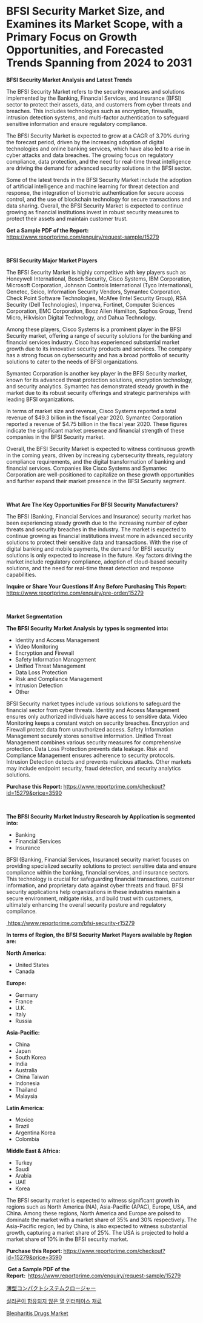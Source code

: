 <p><h1>BFSI Security Market Size, and Examines its Market Scope, with a Primary Focus on Growth Opportunities, and Forecasted Trends Spanning from 2024 to 2031</h1></p><p><strong>BFSI Security Market Analysis and Latest Trends</strong></p>
<p><p>The BFSI Security Market refers to the security measures and solutions implemented by the Banking, Financial Services, and Insurance (BFSI) sector to protect their assets, data, and customers from cyber threats and breaches. This includes technologies such as encryption, firewalls, intrusion detection systems, and multi-factor authentication to safeguard sensitive information and ensure regulatory compliance.</p><p>The BFSI Security Market is expected to grow at a CAGR of 3.70% during the forecast period, driven by the increasing adoption of digital technologies and online banking services, which have also led to a rise in cyber attacks and data breaches. The growing focus on regulatory compliance, data protection, and the need for real-time threat intelligence are driving the demand for advanced security solutions in the BFSI sector.</p><p>Some of the latest trends in the BFSI Security Market include the adoption of artificial intelligence and machine learning for threat detection and response, the integration of biometric authentication for secure access control, and the use of blockchain technology for secure transactions and data sharing. Overall, the BFSI Security Market is expected to continue growing as financial institutions invest in robust security measures to protect their assets and maintain customer trust.</p></p>
<p><strong>Get a Sample PDF of the Report:&nbsp;</strong> <a href="https://www.reportprime.com/enquiry/request-sample/15279">https://www.reportprime.com/enquiry/request-sample/15279</a></p>
<p>&nbsp;</p>
<p><strong>BFSI Security Major Market Players</strong></p>
<p><p>The BFSI Security Market is highly competitive with key players such as Honeywell International, Bosch Security, Cisco Systems, IBM Corporation, Microsoft Corporation, Johnson Controls International (Tyco International), Genetec, Seico, Information Security Vendors, Symantec Corporation, Check Point Software Technologies, McAfee (Intel Security Group), RSA Security (Dell Technologies), Imperva, Fortinet, Computer Sciences Corporation, EMC Corporation, Booz Allen Hamilton, Sophos Group, Trend Micro, Hikvision Digital Technology, and Dahua Technology.</p><p>Among these players, Cisco Systems is a prominent player in the BFSI Security market, offering a range of security solutions for the banking and financial services industry. Cisco has experienced substantial market growth due to its innovative security products and services. The company has a strong focus on cybersecurity and has a broad portfolio of security solutions to cater to the needs of BFSI organizations.</p><p>Symantec Corporation is another key player in the BFSI Security market, known for its advanced threat protection solutions, encryption technology, and security analytics. Symantec has demonstrated steady growth in the market due to its robust security offerings and strategic partnerships with leading BFSI organizations.</p><p>In terms of market size and revenue, Cisco Systems reported a total revenue of $49.3 billion in the fiscal year 2020. Symantec Corporation reported a revenue of $4.75 billion in the fiscal year 2020. These figures indicate the significant market presence and financial strength of these companies in the BFSI Security market.</p><p>Overall, the BFSI Security Market is expected to witness continuous growth in the coming years, driven by increasing cybersecurity threats, regulatory compliance requirements, and the digital transformation of banking and financial services. Companies like Cisco Systems and Symantec Corporation are well-positioned to capitalize on these growth opportunities and further expand their market presence in the BFSI Security segment.</p></p>
<p>&nbsp;</p>
<p><strong>What Are The Key Opportunities For BFSI Security Manufacturers?</strong></p>
<p><p>The BFSI (Banking, Financial Services and Insurance) security market has been experiencing steady growth due to the increasing number of cyber threats and security breaches in the industry. The market is expected to continue growing as financial institutions invest more in advanced security solutions to protect their sensitive data and transactions. With the rise of digital banking and mobile payments, the demand for BFSI security solutions is only expected to increase in the future. Key factors driving the market include regulatory compliance, adoption of cloud-based security solutions, and the need for real-time threat detection and response capabilities.</p></p>
<p><strong>Inquire or Share Your Questions If Any Before Purchasing This Report:</strong> <a href="https://www.reportprime.com/enquiry/pre-order/15279">https://www.reportprime.com/enquiry/pre-order/15279</a></p>
<p>&nbsp;</p>
<p><strong>Market Segmentation</strong></p>
<p><strong>The BFSI Security Market Analysis by types is segmented into:</strong></p>
<p><ul><li>Identity and Access Management</li><li>Video Monitoring</li><li>Encryption and Firewall</li><li>Safety Information Management</li><li>Unified Threat Management</li><li>Data Loss Protection</li><li>Risk and Compliance Management</li><li>Intrusion Detection</li><li>Other</li></ul></p>
<p><p>BFSI Security market types include various solutions to safeguard the financial sector from cyber threats. Identity and Access Management ensures only authorized individuals have access to sensitive data. Video Monitoring keeps a constant watch on security breaches. Encryption and Firewall protect data from unauthorized access. Safety Information Management securely stores sensitive information. Unified Threat Management combines various security measures for comprehensive protection. Data Loss Protection prevents data leakage. Risk and Compliance Management ensures adherence to security protocols. Intrusion Detection detects and prevents malicious attacks. Other markets may include endpoint security, fraud detection, and security analytics solutions.</p></p>
<p><strong>Purchase this Report:&nbsp;</strong><a href="https://www.reportprime.com/checkout?id=15279&price=3590">https://www.reportprime.com/checkout?id=15279&price=3590</a></p>
<p>&nbsp;</p>
<p><strong>The BFSI Security Market Industry Research by Application is segmented into:</strong></p>
<p><ul><li>Banking</li><li>Financial Services</li><li>Insurance</li></ul></p>
<p><p>BFSI (Banking, Financial Services, Insurance) security market focuses on providing specialized security solutions to protect sensitive data and ensure compliance within the banking, financial services, and insurance sectors. This technology is crucial for safeguarding financial transactions, customer information, and proprietary data against cyber threats and fraud. BFSI security applications help organizations in these industries maintain a secure environment, mitigate risks, and build trust with customers, ultimately enhancing the overall security posture and regulatory compliance.</p></p>
<p><a href="https://www.reportprime.com/bfsi-security-r15279">&nbsp;https://www.reportprime.com/bfsi-security-r15279</a></p>
<p><strong>In terms of Region, the BFSI Security Market Players available by Region are:</strong></p>
<p>
    <p> <strong> North America: </strong>
        <ul>
            <li>United States</li>
            <li>Canada</li>
        </ul>
        </p> 
    <p> <strong> Europe: </strong>
        <ul>
            <li>Germany</li>
            <li>France</li>
            <li>U.K.</li>
            <li>Italy</li>
            <li>Russia</li>
        </ul>
        </p> 
    <p> <strong> Asia-Pacific: </strong>
        <ul>
            <li>China</li>
            <li>Japan</li>
            <li>South Korea</li>
            <li>India</li>
            <li>Australia</li>
            <li>China Taiwan</li>
            <li>Indonesia</li>
            <li>Thailand</li>
            <li>Malaysia</li>
        </ul>
        </p> 
    <p> <strong> Latin America: </strong>
        <ul>
            <li>Mexico</li>
            <li>Brazil</li>
            <li>Argentina Korea</li>
            <li>Colombia</li>
        </ul>
        </p> 
    <p> <strong> Middle East & Africa: </strong>
        <ul>
            <li>Turkey</li>
            <li>Saudi</li>
            <li>Arabia</li>
            <li>UAE</li>
            <li>Korea</li>
        </ul>
    </p>
    </p>
<p><p>The BFSI security market is expected to witness significant growth in regions such as North America (NA), Asia-Pacific (APAC), Europe, USA, and China. Among these regions, North America and Europe are poised to dominate the market with a market share of 35% and 30% respectively. The Asia-Pacific region, led by China, is also expected to witness substantial growth, capturing a market share of 25%. The USA is projected to hold a market share of 10% in the BFSI security market.</p></p>
<p><strong>Purchase this Report: </strong><a href="https://www.reportprime.com/checkout?id=15279&price=3590">https://www.reportprime.com/checkout?id=15279&price=3590</a></p>
<p>&nbsp;<strong>Get a Sample PDF of the Report:&nbsp;&nbsp;</strong><a href="https://www.reportprime.com/enquiry/request-sample/15279">https://www.reportprime.com/enquiry/request-sample/15279</a></p>
<p><strong></strong></p>
<p><p><a href="https://github.com/mohamedbakry57/Market-Research-Report-List-5/blob/main/572695487251.md">薄型コンパクトシステムクロージャー</a></p><p><a href="https://github.com/laholand/Market-Research-Report-List-6/blob/main/1390432108060.md">실리콘이 함유되지 않은 열 인터페이스 재료</a></p><p><a href="https://github.com/HenrietteMills1/Market-Research-Report-List-2/blob/main/blepharitis-drugs-market.md">Blepharitis Drugs Market</a></p></p>
